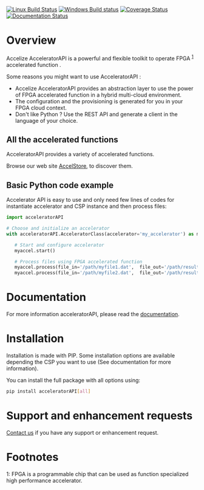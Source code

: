 [![Linux Build Status](https://travis-ci.org/Accelize/acceleratorAPI.svg?branch=master)](https://travis-ci.org/Accelize/acceleratorAPI)
[![Windows Build status](https://ci.appveyor.com/api/projects/status/qo4tfua8spb2jt42/branch/master?svg=true)](https://ci.appveyor.com/project/xlz-jgoutin/acceleratorapi/branch/master)
[![Coverage Status](https://coveralls.io/repos/github/Accelize/acceleratorAPI/badge.svg?branch=master)](https://coveralls.io/github/Accelize/acceleratorAPI?branch=master)
[![Documentation Status](https://readthedocs.org/projects/acceleratorapi/badge/?version=latest)](https://acceleratorapi.readthedocs.io/en/latest/?badge=latest)

# Overview

Accelize AcceleratorAPI is a powerful and flexible toolkit to operate FPGA <sup>[1](#fpga)</sup> accelerated function .

Some reasons you might want to use AcceleratorAPI :

+ Accelize AcceleratorAPI provides an abstraction layer to use the power of FPGA accelerated function in a hybrid
  multi-cloud environment.
+ The configuration and the provisioning is generated for you in your FPGA cloud context.
+ Don't like Python ? Use the REST API and generate a client in the language of your choice.

## All the accelerated functions

AcceleratorAPI provides a variety of accelerated functions.

Browse our web site [AccelStore](https://accelstore.accelize.com), to discover them.

## Basic Python code example

Accelerator API is easy to use and only need few lines of codes for instantiate accelerator and CSP instance and then
 process files:

```python
import acceleratorAPI

# Choose and initialize an accelerator
with acceleratorAPI.AcceleratorClass(accelerator='my_accelerator') as myaccel:

   # Start and configure accelerator
   myaccel.start()

   # Process files using FPGA accelerated function
   myaccel.process(file_in='/path/myfile1.dat',  file_out='/path/result1.dat')
   myaccel.process(file_in='/path/myfile2.dat',  file_out='/path/result2.dat')
```

# Documentation

For more information acceleratorAPI, please read the [documentation](https://acceleratorapi.readthedocs.io).

# Installation

Installation is made with PIP. Some installation options are available depending the CSP you want to use (See 
documentation for more information).

You can install the full package with all options using:
```bash
pip install acceleratorAPI[all]
```

# Support and enhancement requests
[Contact us](https://www.accelize.com/contact) if you have any support or enhancement request.


# Footnotes

<a name="fpga">1</a>: FPGA is a programmable chip that can be used as function specialized high performance accelerator.
